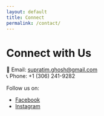 ```yaml
---
layout: default
title: Connect
permalink: /contact/
---
```


# Connect with Us

📧 Email: [supratim.ghosh@gmail.com](mailto:supratim.ghosh@gmail.com)  
📞 Phone: +1 (306) 241-9282

Follow us on:  
- [Facebook](https://www.facebook.com/saskatoondurgapuja)  
- [Instagram](https://instagram.com)
